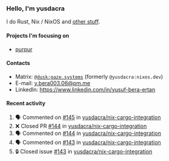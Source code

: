 ### Hello, I'm yusdacra

I do Rust, Nix / NixOS and [other stuff](https://gaze.systems/).

#### Projects I'm focusing on

- [purpur](https://github.com/harmony-development/purpur)

#### Contacts

- Matrix: [`@dusk:gaze.systems`](https://matrix.to/#/@dusk:gaze.systems) (formerly `@yusdacra:nixos.dev`)
- E-mail: y.bera003.06@pm.me
- LinkedIn: https://www.linkedin.com/in/yusuf-bera-ertan

#### Recent activity

<!--START_SECTION:activity-->
1. 🗣 Commented on [#145](https://github.com/yusdacra/nix-cargo-integration/issues/145#issuecomment-1849033587) in [yusdacra/nix-cargo-integration](https://github.com/yusdacra/nix-cargo-integration)
2. ❌ Closed PR [#144](https://github.com/yusdacra/nix-cargo-integration/pull/144) in [yusdacra/nix-cargo-integration](https://github.com/yusdacra/nix-cargo-integration)
3. 🗣 Commented on [#144](https://github.com/yusdacra/nix-cargo-integration/pull/144#issuecomment-1848931000) in [yusdacra/nix-cargo-integration](https://github.com/yusdacra/nix-cargo-integration)
4. 🗣 Commented on [#143](https://github.com/yusdacra/nix-cargo-integration/issues/143#issuecomment-1848930799) in [yusdacra/nix-cargo-integration](https://github.com/yusdacra/nix-cargo-integration)
5. 🔒 Closed issue [#143](https://github.com/yusdacra/nix-cargo-integration/issues/143) in [yusdacra/nix-cargo-integration](https://github.com/yusdacra/nix-cargo-integration)
<!--END_SECTION:activity-->
